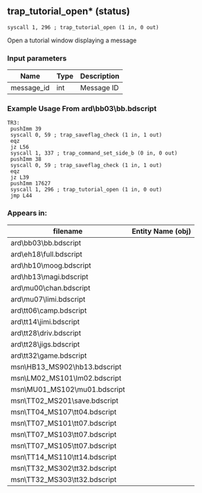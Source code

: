 ## trap_tutorial_open* (status)

`syscall 1, 296 ; trap_tutorial_open (1 in, 0 out)`

Open a tutorial window displaying a message

### Input parameters
| Name | Type | Description
|------|------|------------
| message_id   | int   | Message ID


### Example Usage From ard\bb03\bb.bdscript
```plaintext
TR3:
 pushImm 39
 syscall 0, 59 ; trap_saveflag_check (1 in, 1 out)
 eqz 
 jz L56
 syscall 1, 337 ; trap_command_set_side_b (0 in, 0 out)
 pushImm 38
 syscall 0, 59 ; trap_saveflag_check (1 in, 1 out)
 eqz 
 jz L39
 pushImm 17627
 syscall 1, 296 ; trap_tutorial_open (1 in, 0 out)
 jmp L44
```


### Appears in:
| filename | Entity Name (obj)
|----------|-------------
| ard\bb03\bb.bdscript       |           
| ard\eh18\full.bdscript       |           
| ard\hb10\moog.bdscript       |           
| ard\hb13\magi.bdscript       |           
| ard\mu00\chan.bdscript       |           
| ard\mu07\limi.bdscript       |           
| ard\tt06\camp.bdscript       |           
| ard\tt14\jimi.bdscript       |           
| ard\tt28\driv.bdscript       |           
| ard\tt28\jigs.bdscript       |           
| ard\tt32\game.bdscript       |           
| msn\HB13_MS902\hb13.bdscript       |           
| msn\LM02_MS101\lm02.bdscript       |           
| msn\MU01_MS102\mu01.bdscript       |           
| msn\TT02_MS201\save.bdscript       |           
| msn\TT04_MS107\tt04.bdscript       |           
| msn\TT07_MS101\tt07.bdscript       |           
| msn\TT07_MS103\tt07.bdscript       |           
| msn\TT07_MS105\tt07.bdscript       |           
| msn\TT14_MS110\tt14.bdscript       |           
| msn\TT32_MS302\tt32.bdscript       |           
| msn\TT32_MS303\tt32.bdscript       |           



